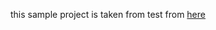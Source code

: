 this sample project is taken from test from
[here](https://ocw.mit.edu/courses/electrical-engineering-and-computer-science/6-s096-effective-programming-in-c-and-c-january-iap-2014/assignments/)
